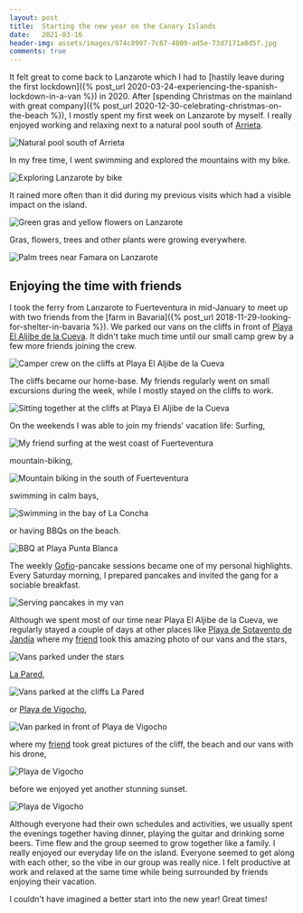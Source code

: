```yaml
---
layout: post
title:  Starting the new year on the Canary Islands
date:   2021-03-16
header-img: assets/images/974c8997-7c87-4809-ad5e-73d7171a0d5f.jpg
comments: true
---
```


It felt great to come back to Lanzarote which I had to [hastily leave during the first lockdown]({% post_url 2020-03-24-experiencing-the-spanish-lockdown-in-a-van %}) in 2020. After [spending Christmas on the mainland with great company]({% post_url 2020-12-30-celebrating-christmas-on-the-beach %}), I mostly spent my first week on Lanzarote by myself. I really enjoyed working and relaxing next to a natural pool south of [Arrieta](https://www.google.com/maps/place/35542+Arrieta,+Lanzarote,+Las+Palmas,+Spain/).

![Natural pool south of Arrieta](/assets/images/IMG_0938.jpg)

In my free time, I went swimming and explored the mountains with my bike.

![Exploring Lanzarote by bike](/assets/images/IMG_0935.jpg)

It rained more often than it did during my previous visits which had a visible impact on the island.

![Green gras and yellow flowers on Lanzarote](/assets/images/IMG_1026.jpg)

Gras, flowers, trees and other plants were growing everywhere.

![Palm trees near Famara on Lanzarote](/assets/images/IMG_1133_2.jpg)

## Enjoying the time with friends

I took the ferry from Lanzarote to Fuerteventura in mid-January to meet up with two friends from the [farm in Bavaria]({% post_url 2018-11-29-looking-for-shelter-in-bavaria %}). We parked our vans on the cliffs in front of [Playa El Aljibe de la Cueva](https://www.google.com/maps/place/Playa+El+Aljibe+de+la+Cueva/). It didn't take much time until our small camp grew by a few more friends joining the crew.

![Camper crew on the cliffs at Playa El Aljibe de la Cueva](/assets/images/IMG_1289.jpg)

The cliffs became our home-base. My friends regularly went on small excursions during the week, while I mostly stayed on the cliffs to work.

![Sitting together at the cliffs at Playa El Aljibe de la Cueva](/assets/images/4b7b6a91-a996-46c2-93c3-258f6604725b.jpg)

On the weekends I was able to join my friends' vacation life: Surfing,

![My friend surfing at the west coast of Fuerteventura](/assets/images/5536bdb2-85d5-40e9-8f2c-61d00d66dee8.jpg)

mountain-biking,

![Mountain biking in the south of Fuerteventura](/assets/images/IMG_1340.jpg)

swimming in calm bays,

![Swimming in the bay of La Concha](/assets/images/IMG_1539.jpg)

or having BBQs on the beach.

![BBQ at Playa Punta Blanca](/assets/images/IMG_1541.jpg)

The weekly [Gofio](https://en.wikipedia.org/wiki/Gofio)-pancake sessions became one of my personal highlights. Every Saturday morning, I prepared pancakes and invited the gang for a sociable breakfast.

![Serving pancakes in my van](/assets/images/IMG_1590.jpg)

Although we spent most of our time near Playa El Aljibe de la Cueva, we regularly stayed a couple of days at other places like [Playa de Sotavento de Jandía](https://www.google.com/maps/place/Playa+de+Sotavento+de+Jand%C3%ADa/) where my [friend](https://www.polarsteps.com/vanmantraveler) took this amazing photo of our vans and the stars,

![Vans parked under the stars](/assets/images/b55d7b3e-1552-4dc0-8ccc-232595fceda7.jpg)

[La Pared](https://www.google.com/maps/place/Playa+La+Pared/),

![Vans parked at the cliffs La Pared](/assets/images/IMG_0972.jpg)

or [Playa de Vigocho](https://www.google.com/maps/place/Playa+de+Vigocho),

![Van parked in front of Playa de Vigocho](/assets/images/IMG_1560.jpg)

where my [friend](https://www.polarsteps.com/vanmantraveler) took great pictures of the cliff, the beach and our vans with his drone,

![Playa de Vigocho](/assets/images/974c8997-7c87-4809-ad5e-73d7171a0d5f.jpg)

before we enjoyed yet another stunning sunset.

![Playa de Vigocho](/assets/images/6dd9a904-82a3-44ef-bd01-d55967ef40a4.jpg)

Although everyone had their own schedules and activities, we usually spent the evenings together having dinner, playing the guitar and drinking some beers. Time flew and the group seemed to grow together like a family. I really enjoyed our everyday life on the island. Everyone seemed to get along with each other, so the vibe in our group was really nice. I felt productive at work and relaxed at the same time while being surrounded by friends enjoying their vacation.

I couldn't have imagined a better start into the new year! Great times!
